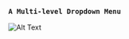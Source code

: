 ### `A Multi-level Dropdown Menu`

![Alt Text](https://media.giphy.com/media/vFKqnCdLPNOKc/giphy.gif)